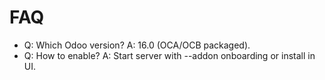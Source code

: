 # FAQ

- Q: Which Odoo version? A: 16.0 (OCA/OCB packaged).
- Q: How to enable? A: Start server with --addon onboarding or install in UI.
